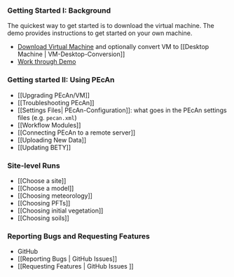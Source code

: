 ### Getting Started I: Background

The quickest way to get started is to download the virtual machine. The demo provides instructions to get started on your own machine. 
 * [Download Virtual Machine](http://isda.ncsa.illinois.edu/download/minimal.php?project=PEcAn&category=vm) and optionally convert VM to [[Desktop Machine | VM-Desktop-Conversion]]
 * [Work through Demo](http://pecanproject.github.io/tutorials.html)


### Getting started II: Using PEcAn

* [[Upgrading PEcAn/VM]]
* [[Troubleshooting PEcAn]]
* [[Settings Files| PEcAn-Configuration]]: what goes in the PEcAn settings files (e.g. `pecan.xml`)
* [[Workflow Modules]]
* [[Connecting PEcAn to a remote server]]
* [[Uploading New Data]]
* [[Updating BETY]]

### Site-level Runs

* [[Choose a site]]
* [[Choose a model]]
* [[Choosing meteorology]]
* [[Choosing PFTs]]
* [[Choosing initial vegetation]]
* [[Choosing soils]]


### Reporting Bugs and Requesting Features

* GitHub
 * [[Reporting Bugs | GitHub Issues]]
 * [[Requesting Features | GitHub Issues ]]